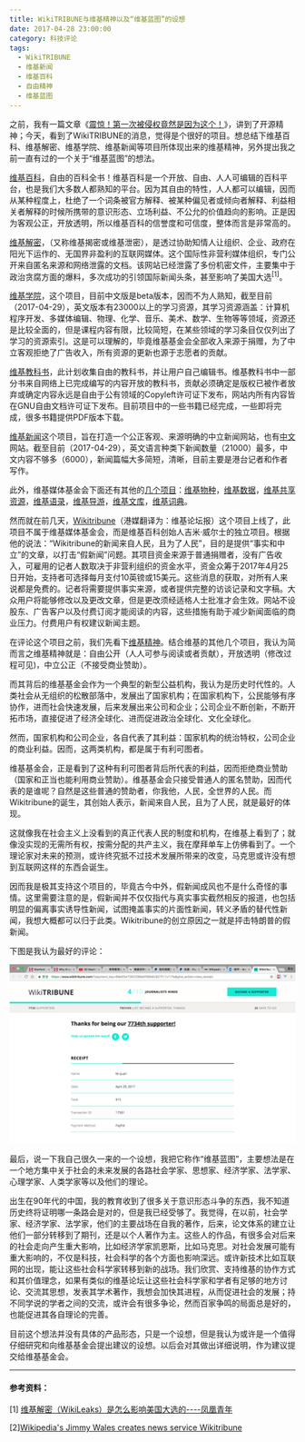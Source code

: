 ```yaml
---
title: WikiTRIBUNE与维基精神以及“维基蓝图”的设想
date: 2017-04-28 23:00:00
category: 科技评论
tags:
  - WikiTRIBUNE
  - 维基新闻
  - 维基百科
  - 自由精神
  - 维基蓝图
---
```


之前，我有一篇文章《[震惊！第一次被侵权竟然是因为这个！](https://leiquan.website/2017/04/24/%E9%9C%87%E6%83%8A%EF%BC%81%E7%AC%AC%E4%B8%80%E6%AC%A1%E8%A2%AB%E4%BE%B5%E6%9D%83%E7%AB%9F%E7%84%B6%E6%98%AF%E5%9B%A0%E4%B8%BA%E8%BF%99%E4%B8%AA%EF%BC%81/)》，讲到了开源精神；今天，看到了WikiTRIBUNE的消息，觉得是个很好的项目。想总结下维基百科、维基解密、维基学院、维基新闻等项目所体现出来的维基精神，另外提出我之前一直有过的一个关于“维基蓝图”的想法。

<!--more-->

[维基百科](https://www.wikipedia.org/)，自由的百科全书！维基百科是一个开放、自由、人人可编辑的百科平台，也是我们大多数人都熟知的平台。因为其自由的特性，人人都可以编辑，因而从某种程度上，杜绝了一个词条被官方解释、被某种偏见者或倾向者解释、利益相关者解释的时候所携带的意识形态、立场利益、不公允的价值趋向的影响。正是因为客观公正，开放透明，所以维基百科的信誉度和可信度，整体而言是非常高的。

[维基解密](https://wikileaks.org/)，（又称维基揭密或维基泄密），是透过协助知情人让组织、企业、政府在阳光下运作的、无国界非盈利的互联网媒体。这个国际性非营利媒体组织，专门公开来自匿名来源和网络泄露的文档。该网站已经泄露了多份机密文件，主要集中于政治贪腐方面的爆料，多次成功的引领国际新闻头条，甚至影响了美国大选<sup>[1]</sup>。

[维基学院](https://www.wikiversity.org/)，这个项目，目前中文版是beta版本，因而不为人熟知，截至目前（2017-04-29），英文版本有23000以上的学习资源，其学习资源涵盖：计算机程序开发、多媒体编辑、物理、化学、音乐、美术、数学、生物等等领域，资源还是比较全面的，但是课程内容有限，比较简短，在某些领域的学习条目仅仅列出了学习的资源索引。这是可以理解的，毕竟维基基金会全部收入来源于捐赠，为了中立客观拒绝了广告收入，所有资源的更新也源于志愿者的贡献。

[维基教科书](https://en.wikibooks.org/)，此计划收集自由的教科书，并让用户自己编辑书。维基教科书中一部分书来自网络上已完成编写的内容开放的教科书，贡献必须确定是版权已被作者放弃或确定内容永远是自由于公有领域的Copyleft许可证下发布，网站内所有内容皆在GNU自由文档许可证下发布。目前项目中的一些书籍已经完成，一些即将完成，很多书籍提供PDF版本下载。

[维基新闻](https://www.wikinews.org/)这个项目，旨在打造一个公正客观、来源明确的中立新闻网站，也有[中文](https://zh.wikinews.org/wiki/Wikinews:%E9%A6%96%E9%A1%B5)网站。截至目前（2017-04-29），英文语言种类下新闻数量（21000）最多，中文内容不够多（6000），新闻篇幅大多简短，清晰，目前主要是港台记者和作者写作。

此外，维基媒体基金会下面还有其他的[几个项目](https://zh.wikipedia.org/wiki/%E7%BB%B4%E5%9F%BA%E5%AA%92%E4%BD%93%E5%9F%BA%E9%87%91%E4%BC%9A#.E7.BB.B4.E5.9F.BA.E5.AA.92.E4.BD.93.E8.AE.A1.E5.88.92)：[维基物种](https://species.wikimedia.org/)，[维基数据](https://www.wikidata.org/)，[维基共享资源](https://commons.wikimedia.org/)，[维基语录](https://commons.wikimedia.org/)，[维基导游](https://www.wikivoyage.org/)，[维基文库](https://www.wikisource.org/)，[维基词典](https://www.wiktionary.org/)。

然而就在前几天，[Wikitribune](https://www.wikitribune.com/)（港媒翻译为：维基论坛报）这个项目上线了，此项目不属于维基媒体基金会，而是维基百科创始人吉米·威尔士的独立项目。根据他的说法：“Wikitribune的新闻来自人民，且为了人民”，目的是提供“事实和中立”的文章，以打击“假新闻”问题。其项目资金来源于普通捐赠者，没有广告收入，可雇用的记者人数取决于非营利组织的资金水平，资金众筹于2017年4月25日开始，支持者可选择每月支付10英镑或15美元。这些消息的获取，对所有人来说都是免费的。记者将需要提供事实来源，或者提供完整的访谈记录和文字稿。大众用户将能够修改以及更改文章，但是更改须经适格人士批准才会生效。网站不设股东、广告客户以及付费订阅才能阅读的内容，这些措施有助于减少新闻面临的商业压力。付费用户有权建议新闻主题。

在评论这个项目之前，我们先看下[维基精神](https://zh.wikipedia.org/wiki/Wikipedia:%E7%B6%AD%E5%9F%BA%E7%B2%BE%E7%A5%9E)。结合维基的其他几个项目，我认为简而言之维基精神就是：自由公开（人人可参与阅读或者贡献），开放透明（修改过程可见)，中立公正（不接受商业赞助）。

而其背后的维基基金会作为一个典型的新型公益机构，我认为是历史时代性的。人类社会从无组织的松散部落中，发展出了国家机构；在国家机构下，公民能够有序协作，进而社会快速发展，后来发展出来公司和企业；公司企业不断创新，不断开拓市场，直接促进了经济全球化、进而促进政治全球化、文化全球化。

然而，国家机构和公司企业，各自代表了其利益：国家机构的统治特权，公司企业的商业利益。因而，这两类机构，都是属于有利可图者。

维基基金会，正是看到了这种有利可图者背后所代表的利益，因而拒绝商业赞助（国家和正当也能利用商业赞助）。维基基金会只接受普通人的匿名赞助，因而代表的是谁呢？自然是这些普通的赞助者，你我他，人民，全世界的人民。而Wikitribune的诞生，其创始人表示，新闻来自人民，且为了人民，就是最好的体现。


这就像我在社会主义上没看到的真正代表人民的制度和机构，在维基上看到了；就像没实现的无需所有权，按需分配的共产主义，我在摩拜单车上仿佛看到了。一个理论家对未来的预测，或许终究抵不过技术发展所带来的改变，马克思或许没有想到互联网这样的东西会诞生。

因而我是极其支持这个项目的，毕竟古今中外，假新闻成风也不是什么奇怪的事情。这里需要注意的是，假新闻并不仅仅指代与真实事实截然相反的报道，也包括明显的偏离事实诱导性新闻，试图掩盖事实的片面性新闻，转义矛盾的替代性新闻，我想大概都可以归于此类。Wikitribune的创立原因之一就是抨击特朗普的假新闻。


下图是我认为最好的评论：

![恭喜自己成为7734th supporter](WikiTRIBUNE与维基精神以及“维基蓝图”的设想/1.png)

最后，说一下我自己很久一来的一个设想，我把它称作“维基蓝图”，主要想法是在一个地方集中关于社会的未来发展的各路社会学家、思想家、经济学家、法学家、心理学家、人类学家等以及他们的理论。

出生在90年代的中国，我的教育收到了很多关于意识形态斗争的东西，我不知道历史终将证明哪一条路会是对的，但是我已经受够了。我觉得，在以前，社会学家、经济学家、法学家，他们的主要战场在自我的著作，后来，论文体系的建立让他们一部分转移到了期刊，还是以个人著作为主。这些人的作品，有很多会对后来的社会走向产生重大影响，比如经济学家凯恩斯，比如马克思。对社会发展可能有重大影响的，不仅是科技，社会科学的各个方面也影响深远。或许新技术比如互联网的出现，能让这些社会科学家转移到新的战场。我们欣赏、支持维基的协作方式和其价值理念，如果有类似的维基论坛让这些社会科学家和学者有足够的地方讨论、交流其思想，发表其学术著作，我想会加快其进程，从而促进社会的发展；持不同学说的学者之间的交流，或许会有很多争论，然而百家争鸣的局面总是好的，也能促进其各自理论的完善。

目前这个想法并没有具体的产品形态，只是一个设想，但是我认为或许是一个值得仔细研究和向维基基金会提出建议的设想。以后会对其做出详细说明，作为建议提交给维基基金会。









---
#### 参考资料：
[1] [维基解密（WikiLeaks）是怎么影响美国大选的----凤凰青年](http://young.ifeng.com/a/20161101/44482680_0.shtml)

[2][Wikipedia's Jimmy Wales creates news service Wikitribune](http://www.bbc.com/news/technology-39695767)
